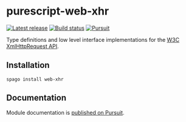 # purescript-web-xhr

[![Latest release](http://img.shields.io/github/release/purescript-web/purescript-web-xhr.svg)](https://github.com/purescript-web/purescript-web-xhr/releases)
[![Build status](https://github.com/purescript/purescript-web-xhr/workflows/CI/badge.svg?branch=master)](https://github.com/purescript/purescript-web-xhr/actions?query=workflow%3ACI+branch%3Amaster)
[![Pursuit](https://pursuit.purescript.org/packages/purescript-web-xhr/badge)](https://pursuit.purescript.org/packages/purescript-web-xhr)

Type definitions and low level interface implementations for the [W3C XmlHttpRequest API](https://www.w3.org/TR/XMLHttpRequest/).

## Installation

```
spago install web-xhr
```

## Documentation

Module documentation is [published on Pursuit](http://pursuit.purescript.org/packages/purescript-web-xhr).

